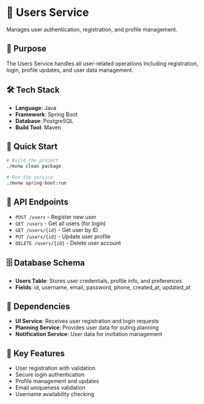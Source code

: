 # 👥 Users Service

Manages user authentication, registration, and profile management.

## 🎯 Purpose

The Users Service handles all user-related operations including registration, login, profile updates, and user data management.

## 🛠️ Tech Stack

- **Language**: Java
- **Framework**: Spring Boot
- **Database**: PostgreSQL
- **Build Tool**: Maven

## 🚀 Quick Start

```bash
# Build the project
./mvnw clean package

# Run the service
./mvnw spring-boot:run
```

## 📡 API Endpoints

- `POST /users` - Register new user
- `GET /users` - Get all users (for login)
- `GET /users/{id}` - Get user by ID
- `PUT /users/{id}` - Update user profile
- `DELETE /users/{id}` - Delete user account

## 🗄️ Database Schema

- **Users Table**: Stores user credentials, profile info, and preferences
- **Fields**: id, username, email, password, phone, created_at, updated_at

## 🔗 Dependencies

- **UI Service**: Receives user registration and login requests
- **Planning Service**: Provides user data for outing planning
- **Notification Service**: User data for invitation management

## 📝 Key Features

- User registration with validation
- Secure login authentication
- Profile management and updates
- Email uniqueness validation
- Username availability checking

